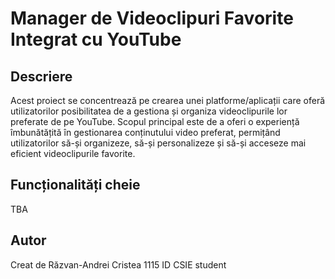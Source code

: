 # Manager de Videoclipuri Favorite Integrat cu YouTube

## Descriere

Acest proiect se concentrează pe crearea unei platforme/aplicații care oferă utilizatorilor posibilitatea de a gestiona și organiza videoclipurile lor preferate de pe YouTube. Scopul principal este de a oferi o experiență îmbunătățită în gestionarea conținutului video preferat, permițând utilizatorilor să-și organizeze, să-și personalizeze și să-și acceseze mai eficient videoclipurile favorite.

## Funcționalități cheie
  TBA
## Autor

Creat de Răzvan-Andrei Cristea 1115 ID CSIE student 

